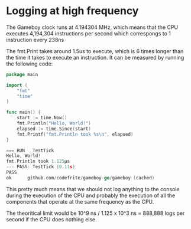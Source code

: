 # Logging at high frequency

The Gameboy clock runs at 4.194304 MHz, which means that the CPU executes 4,194,304 instructions per second which correspongs to 1 instruction every 238ns

The fmt.Print takes around 1.5us to execute, which is 6 times longer than the time it takes to execute an instruction. It can be measured by running the following code:

```go
package main

import (
    "fmt"
    "time"
)

func main() {
    start := time.Now()
    fmt.Println("Hello, World!")
    elapsed := time.Since(start)
    fmt.Printf("fmt.Println took %s\n", elapsed)
}

=== RUN   TestTick
Hello, World!
fmt.Println took 1.125µs
--- PASS: TestTick (0.11s)
PASS
ok      github.com/codefrite/gameboy-go/gameboy (cached)
```

This pretty much means that we should not log anything to the console during the execution of the CPU and probably the execution of all the components that operate at the same frequency as the CPU.

The theoritical limit would be 10^9 ns / 1.125 x 10^3 ns = 888,888 logs per second if the CPU does nothing else.
